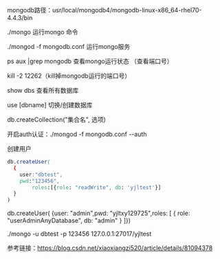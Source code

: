 mongodb路径：usr/local/mongodb4/mongodb-linux-x86_64-rhel70-4.4.3/bin

./mongo 运行mongo 命令

./mongod -f mongodb.conf 运行mongo服务

 ps aux |grep mongodb 查看mongo运行状态 （查看端口号）

 kill -2 12262（kill掉mongodb运行的端口号）

show dbs 查看所有数据库

use [dbname] 切换/创建数据库

db.createCollection("集合名", 选项)

开启auth认证：./mongod -f mongodb.conf --auth

创建用户

```css
db.createUser(
  {
    user:"dbtest",
    pwd:"123456",
        roles:[{role: "readWrite", db: 'yjltest'}]
  }
)
```

db.createUser( {user: "admin",pwd: "yjltxy129725",roles: [ { role: "userAdminAnyDatabase", db: "admin" } ]})

./mongo -u dbtest -p 123456 127.0.0.1:27017/yjltest



参考链接：https://blog.csdn.net/xiaoxiangzi520/article/details/81094378